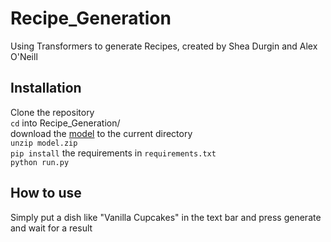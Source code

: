 # Recipe_Generation
Using Transformers to generate Recipes, created by Shea Durgin and Alex O'Neill

## Installation
Clone the repository  
`cd` into Recipe_Generation/  
download the [model](https://drive.google.com/file/d/1iGBn7v_n_Q0JbOzv0-54avZaq-KVH7W6/view?usp=sharing) to the current directory  
`unzip model.zip`  
`pip install` the requirements in `requirements.txt`  
`python run.py`  

## How to use
Simply put a dish like "Vanilla Cupcakes" in the text bar and press generate and wait for a result  
